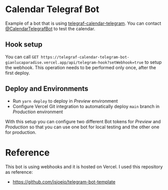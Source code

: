 # Calendar Telegraf Bot

Example of a bot that is using [telegraf-calendar-telegram](https://github.com/gianlucaparadise/telegraf-calendar-telegram).
You can contact [@CalendarTelegrafBot](https://t.me/CalendarTelegrafBot) to test the calendar.

## Hook setup

You can call `GET https://telegraf-calendar-telegram-bot-gianlucaparadise.vercel.app/api/telegram-hook?setWebhook=true` to setup the webhook. This operation needs to be performed only once, after the first deploy.

## Deploy and Environments

- Run `yarn deploy` to deploy in _Preview_ environment
- Configure Vercel Git integration to automatically deploy `main` branch in _Production_ environment

With this setup you can configure two different Bot tokens for _Preview_ and _Production_ so that you can use one bot for local testing and the other one for production.

# Reference

This bot is using webhooks and it is hosted on Vercel. I used this repository as reference:

- https://github.com/jsjoeio/telegram-bot-template
